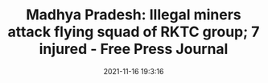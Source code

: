 ---
"title": "Madhya Pradesh: Illegal miners attack flying squad of RKTC group; 7 injured - Free Press Journal"
"date": "2021-11-16 19:3:16"
"feed_name": "GOOGLENEWSMINING"
"feed_website": "https://news.google.com/search?q=mining%2Bincident&hl=en-US&gl=US&ceid=US:en"
"feed_rss": "https://news.google.com/rss/search?q=mining%2Bincident&hl=en-US&gl=US&ceid=US:en"
"link": "https://www.freepressjournal.in/bhopal/madhya-pradesh-illegal-miners-attack-flying-squad-of-rktc-group-7-injured"
"source": "{'href': 'https://www.freepressjournal.in', 'title': 'Free Press Journal'}"
"file": "_posts/2021-1-1-de19c1c461392cc73b8ac17fcb7be34552387d21.md"
"accident": "0"
"drilling": "0"
"dead": "0"
"injured": "0"
"arrested": "0"
"place": "unknown place"
"where": "unknown site"
"causes": "unknown"
"place_uri": "unknown place"
---